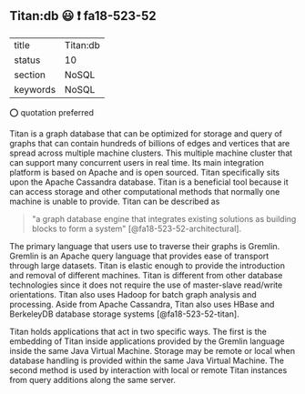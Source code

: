 ## Titan:db :smiley: :exclamation: fa18-523-52


|          |              |
| -------- | ------------ |
| title    | Titan:db     | 
| status   | 10           |
| section  | NoSQL        |
| keywords | NoSQL        |

:o: quotation preferred

Titan is a graph database that can be optimized for storage and query of
graphs that can contain hundreds of billions of edges and vertices that 
are spread across multiple machine clusters. This multiple machine cluster
that can support many concurrent users in real time. Its main integration
platform is based on Apache and is open sourced. Titan specifically sits 
upon the Apache Cassandra database. Titan is a beneficial tool because it
can access storage and other computational methods that normally one machine 
is unable to provide. Titan can be described as 
> "a graph database engine that integrates existing solutions as building
> blocks to form a system" [@fa18-523-52-architectural].

The primary language that users use to traverse their graphs is Gremlin. 
Gremlin is an Apache query language that provides ease of transport 
through large datasets. Titan is elastic enough to provide the introduction
and removal of different machines. Titan is different from other database
technologies since it does not require the use of master-slave read/write 
orientations. Titan also uses Hadoop for batch graph analysis and processing.
Aside from Apache Cassandra, Titan also uses HBase and BerkeleyDB database
storage systems [@fa18-523-52-titan]. 

Titan holds applications that act in two specific ways. The first is the 
embedding of Titan inside applications provided by the Gremlin language inside
the same Java Virtual Machine. Storage may be remote or local when database 
handling is provided within the same Java Virtual Machine. The second method
is used by interaction with local or remote Titan instances from query 
additions along the same server. 





